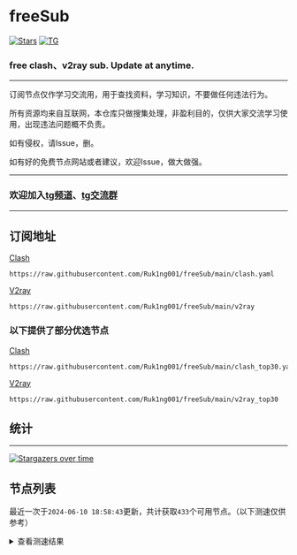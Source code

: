 # freeSub
[![Stars](https://img.shields.io/github/stars/Ruk1ng001/freeSub)](https://github.com/Ruk1ng001/freeSub/stargazers)
[![TG](https://img.shields.io/badge/Telegram-gray?logo=Telegram)](https://t.me/Ruk1ng001)
### free clash、v2ray sub. Update at anytime.

---

订阅节点仅作学习交流用，用于查找资料，学习知识，不要做任何违法行为。

所有资源均来自互联网，本仓库只做搜集处理，非盈利目的，仅供大家交流学习使用，出现违法问题概不负责。

如有侵权，请Issue，删。

如有好的免费节点网站或者建议，欢迎Issue，做大做强。

---

### 欢迎加入[tg频道](https://t.me/Ruk1ng001)、[tg交流群](https://t.me/+-e-b04EE5Cw2NmU1)

---

## 订阅地址
[Clash](https://raw.githubusercontent.com/Ruk1ng001/freeSub/main/clash.yaml)
```
https://raw.githubusercontent.com/Ruk1ng001/freeSub/main/clash.yaml
```
[V2ray](https://raw.githubusercontent.com/Ruk1ng001/freeSub/main/v2ray)
```
https://raw.githubusercontent.com/Ruk1ng001/freeSub/main/v2ray
```
### 以下提供了部分优选节点

[Clash](https://raw.githubusercontent.com/Ruk1ng001/freeSub/main/clash_top30.yaml)
```
https://raw.githubusercontent.com/Ruk1ng001/freeSub/main/clash_top30.yaml
```
[V2ray](https://raw.githubusercontent.com/Ruk1ng001/freeSub/main/v2ray_top30)
```
https://raw.githubusercontent.com/Ruk1ng001/freeSub/main/v2ray_top30
```

## 统计

---

[![Stargazers over time](https://starchart.cc/Ruk1ng001/freeSub.svg)](https://starchart.cc/Ruk1ng001/freeSub)

## 节点列表

最近一次于`2024-06-10 18:58:43`更新，共计获取`433`个可用节点。（以下测速仅供参考）

<details> <summary>查看测速结果</summary>

| 序号 | 节点 | 带宽 | 延迟 |
|:--:|:--:|:--:|:--:|
 | 1 | UM😈github.com/Ruk1ng001_1849366068 | 4.27MB/s | 463.00ms |
 | 2 | JP😈github.com/Ruk1ng001_1219834131 | 3.33MB/s | 1017.00ms |
 | 3 | CN😈github.com/Ruk1ng001_688576700 | 3.30MB/s | 1537.00ms |
 | 4 | CN😈github.com/Ruk1ng001_-372369807 | 3.13MB/s | 352.00ms |
 | 5 | HK😈github.com/Ruk1ng001_1553399980 | 3.08MB/s | 355.00ms |
 | 6 | CN😈github.com/Ruk1ng001_-1437563166 | 2.52MB/s | 429.00ms |
 | 7 | CN😈github.com/Ruk1ng001_1635146807 | 2.32MB/s | 685.00ms |
 | 8 | JP😈github.com/Ruk1ng001_1063907809 | 2.31MB/s | 411.00ms |
 | 9 | JP😈github.com/Ruk1ng001_-1421834509 | 2.27MB/s | 630.00ms |
 | 10 | HK😈github.com/Ruk1ng001_-1816279869 | 2.26MB/s | 327.00ms |
 | 11 | SG😈github.com/Ruk1ng001_-1957881491 | 1.97MB/s | 627.00ms |
 | 12 | UM😈github.com/Ruk1ng001_-1920061911 | 1.73MB/s | 908.00ms |
 | 13 | CA😈github.com/Ruk1ng001_-1716620041 | 1.63MB/s | 1150.00ms |
 | 14 | TW😈github.com/Ruk1ng001_1623175026 | 1.59MB/s | 428.00ms |
 | 15 | CN😈github.com/Ruk1ng001_-1445423274 | 1.50MB/s | 388.00ms |
 | 16 | CA😈github.com/Ruk1ng001_-1094650613 | 1.50MB/s | 1289.00ms |
 | 17 | KR😈github.com/Ruk1ng001_-252815427 | 1.49MB/s | 517.00ms |
 | 18 | CA😈github.com/Ruk1ng001_-596264390 | 1.48MB/s | 1343.00ms |
 | 19 | CA😈github.com/Ruk1ng001_346349640 | 1.47MB/s | 1338.00ms |
 | 20 | CA😈github.com/Ruk1ng001_590635967 | 1.46MB/s | 1452.00ms |
 | 21 | UM😈github.com/Ruk1ng001_-799888250 | 1.46MB/s | 1187.00ms |
 | 22 | CA😈github.com/Ruk1ng001_-883207488 | 1.46MB/s | 1349.00ms |
 | 23 | CA😈github.com/Ruk1ng001_200979588 | 1.45MB/s | 1909.00ms |
 | 24 | UM😈github.com/Ruk1ng001_-1257421967 | 1.44MB/s | 1104.00ms |
 | 25 | CA😈github.com/Ruk1ng001_-1051423477 | 1.43MB/s | 1464.00ms |
 | 26 | Other😈github.com/Ruk1ng001_1303543440 | 1.43MB/s | 1054.00ms |
 | 27 | UM😈github.com/Ruk1ng001_-1666842268 | 1.41MB/s | 1846.00ms |
 | 28 | HK😈github.com/Ruk1ng001_-53588819 | 1.39MB/s | 885.00ms |
 | 29 | UM😈github.com/Ruk1ng001_629981807 | 1.39MB/s | 1169.00ms |
 | 30 | UM😈github.com/Ruk1ng001_1263919475 | 1.39MB/s | 1116.00ms |
 | 31 | CA😈github.com/Ruk1ng001_1473645610 | 1.38MB/s | 916.00ms |
 | 32 | CA😈github.com/Ruk1ng001_1880015788 | 1.38MB/s | 1692.00ms |
 | 33 | CA😈github.com/Ruk1ng001_1833154454 | 1.37MB/s | 1031.00ms |
 | 34 | UM😈github.com/Ruk1ng001_-1854220294 | 1.36MB/s | 1055.00ms |
 | 35 | UM😈github.com/Ruk1ng001_-718330844 | 1.35MB/s | 1277.00ms |
 | 36 | CA😈github.com/Ruk1ng001_1809624382 | 1.35MB/s | 1283.00ms |
 | 37 | CA😈github.com/Ruk1ng001_473767417 | 1.34MB/s | 1436.00ms |
 | 38 | UM😈github.com/Ruk1ng001_870169764 | 1.34MB/s | 1321.00ms |
 | 39 | CA😈github.com/Ruk1ng001_-1037727474 | 1.33MB/s | 1486.00ms |
 | 40 | UM😈github.com/Ruk1ng001_-850469968 | 1.32MB/s | 1334.00ms |
 | 41 | CA😈github.com/Ruk1ng001_-1992285691 | 1.32MB/s | 1755.00ms |
 | 42 | CA😈github.com/Ruk1ng001_-1732463904 | 1.31MB/s | 1916.00ms |
 | 43 | CA😈github.com/Ruk1ng001_-1801597046 | 1.30MB/s | 2092.00ms |
 | 44 | CA😈github.com/Ruk1ng001_-1689549925 | 1.30MB/s | 1976.00ms |
 | 45 | CA😈github.com/Ruk1ng001_1626132040 | 1.29MB/s | 1815.00ms |
 | 46 | CA😈github.com/Ruk1ng001_-999722348 | 1.28MB/s | 1506.00ms |
 | 47 | CA😈github.com/Ruk1ng001_1441344122 | 1.27MB/s | 1950.00ms |
 | 48 | UM😈github.com/Ruk1ng001_-1096225208 | 1.27MB/s | 1560.00ms |
 | 49 | CA😈github.com/Ruk1ng001_1107270903 | 1.26MB/s | 2131.00ms |
 | 50 | Americas😈github.com/Ruk1ng001_1259541553 | 1.26MB/s | 1147.00ms |
 | 51 | UM😈github.com/Ruk1ng001_114711799 | 1.25MB/s | 1021.00ms |
 | 52 | Americas😈github.com/Ruk1ng001_-1646686877 | 1.25MB/s | 1098.00ms |
 | 53 | CA😈github.com/Ruk1ng001_540321881 | 1.24MB/s | 1128.00ms |
 | 54 | CA😈github.com/Ruk1ng001_-771505478 | 1.23MB/s | 1802.00ms |
 | 55 | UM😈github.com/Ruk1ng001_-1398207475 | 1.22MB/s | 1218.00ms |
 | 56 | CA😈github.com/Ruk1ng001_-127456959 | 1.22MB/s | 1132.00ms |
 | 57 | Other😈github.com/Ruk1ng001_1054964742 | 1.22MB/s | 1525.00ms |
 | 58 | Other😈github.com/Ruk1ng001_421154838 | 1.22MB/s | 1011.00ms |
 | 59 | TW😈github.com/Ruk1ng001_-479920679 | 1.21MB/s | 2300.00ms |
 | 60 | CA😈github.com/Ruk1ng001_1023830673 | 1.20MB/s | 1231.00ms |
 | 61 | CA😈github.com/Ruk1ng001_1885262548 | 1.16MB/s | 1505.00ms |
 | 62 | FR😈github.com/Ruk1ng001_1342219100 | 1.16MB/s | 1521.00ms |
 | 63 | Americas😈github.com/Ruk1ng001_-367652200 | 1.16MB/s | 1921.00ms |
 | 64 | CA😈github.com/Ruk1ng001_279390151 | 1.14MB/s | 1513.00ms |
 | 65 | HK😈github.com/Ruk1ng001_-592931911 | 1.13MB/s | 965.00ms |
 | 66 | CA😈github.com/Ruk1ng001_-1541825533 | 1.13MB/s | 1375.00ms |
 | 67 | JP😈github.com/Ruk1ng001_1878928951 | 1.12MB/s | 487.00ms |
 | 68 | CA😈github.com/Ruk1ng001_1602438490 | 1.12MB/s | 1717.00ms |
 | 69 | CA😈github.com/Ruk1ng001_-445362946 | 1.12MB/s | 1575.00ms |
 | 70 | CA😈github.com/Ruk1ng001_-1765618272 | 1.11MB/s | 1759.00ms |
 | 71 | CA😈github.com/Ruk1ng001_692031390 | 1.11MB/s | 1694.00ms |
 | 72 | UM😈github.com/Ruk1ng001_-445833043 | 1.11MB/s | 1498.00ms |
 | 73 | CA😈github.com/Ruk1ng001_-1946169941 | 1.11MB/s | 1660.00ms |
 | 74 | CA😈github.com/Ruk1ng001_-316410428 | 1.11MB/s | 1077.00ms |
 | 75 | CA😈github.com/Ruk1ng001_1346541871 | 1.10MB/s | 1063.00ms |
 | 76 | JP😈github.com/Ruk1ng001_-517696060 | 1.10MB/s | 510.00ms |
 | 77 | Other😈github.com/Ruk1ng001_913949734 | 1.10MB/s | 1234.00ms |
 | 78 | CA😈github.com/Ruk1ng001_1807702640 | 1.10MB/s | 1791.00ms |
 | 79 | Americas😈github.com/Ruk1ng001_-24123391 | 1.09MB/s | 1940.00ms |
 | 80 | UM😈github.com/Ruk1ng001_1472351678 | 1.09MB/s | 1148.00ms |
 | 81 | NL😈github.com/Ruk1ng001_1446756680 | 1.09MB/s | 865.00ms |
 | 82 | CN😈github.com/Ruk1ng001_-906837236 | 1.09MB/s | 1315.00ms |
 | 83 | CA😈github.com/Ruk1ng001_1610677667 | 1.08MB/s | 1937.00ms |
 | 84 | CN😈github.com/Ruk1ng001_627584863 | 1.08MB/s | 1332.00ms |
 | 85 | CA😈github.com/Ruk1ng001_-342775064 | 1.07MB/s | 1797.00ms |
 | 86 | Americas😈github.com/Ruk1ng001_1794581596 | 1.06MB/s | 1348.00ms |
 | 87 | CA😈github.com/Ruk1ng001_-1296741748 | 1.05MB/s | 1981.00ms |
 | 88 | CA😈github.com/Ruk1ng001_1058369908 | 1.05MB/s | 1777.00ms |
 | 89 | UM😈github.com/Ruk1ng001_-1986465562 | 1.04MB/s | 1156.00ms |
 | 90 | HK😈github.com/Ruk1ng001_1989303146 | 1.03MB/s | 1666.00ms |
 | 91 | CA😈github.com/Ruk1ng001_-179314871 | 1.03MB/s | 1708.00ms |
 | 92 | CA😈github.com/Ruk1ng001_902126168 | 1.03MB/s | 1799.00ms |
 | 93 | UM😈github.com/Ruk1ng001_1034331182 | 1.02MB/s | 1165.00ms |
 | 94 | CA😈github.com/Ruk1ng001_-1977259162 | 1.01MB/s | 1579.00ms |
 | 95 | Euro😈github.com/Ruk1ng001_25263239 | 1.01MB/s | 1711.00ms |
 | 96 | UM😈github.com/Ruk1ng001_-1687587866 | 1.01MB/s | 1738.00ms |
 | 97 | UM😈github.com/Ruk1ng001_1958364700 | 1.01MB/s | 1731.00ms |
 | 98 | Euro😈github.com/Ruk1ng001_1162230748 | 1021.96KB/s | 1736.00ms |
 | 99 | CA😈github.com/Ruk1ng001_1324251276 | 1019.22KB/s | 1846.00ms |
 | 100 | SG😈github.com/Ruk1ng001_-1226903794 | 997.75KB/s | 564.00ms |
 | 101 | UM😈github.com/Ruk1ng001_2054894954 | 991.39KB/s | 1206.00ms |
 | 102 | CA😈github.com/Ruk1ng001_1565625205 | 987.09KB/s | 2290.00ms |
 | 103 | UM😈github.com/Ruk1ng001_-1643506870 | 983.90KB/s | 1720.00ms |
 | 104 | CA😈github.com/Ruk1ng001_572722291 | 979.87KB/s | 1725.00ms |
 | 105 | FR😈github.com/Ruk1ng001_-2135802797 | 969.93KB/s | 898.00ms |
 | 106 | UM😈github.com/Ruk1ng001_1601642788 | 969.61KB/s | 1669.00ms |
 | 107 | HK😈github.com/Ruk1ng001_-1790088701 | 968.42KB/s | 1377.00ms |
 | 108 | CA😈github.com/Ruk1ng001_-1366795474 | 966.04KB/s | 1743.00ms |
 | 109 | UM😈github.com/Ruk1ng001_1601884818 | 963.87KB/s | 1784.00ms |
 | 110 | RU😈github.com/Ruk1ng001_528691366 | 958.93KB/s | 1753.00ms |
 | 111 | UM😈github.com/Ruk1ng001_1097562728 | 953.74KB/s | 1920.00ms |
 | 112 | Other😈github.com/Ruk1ng001_729984577 | 946.03KB/s | 945.00ms |
 | 113 | UM😈github.com/Ruk1ng001_652965304 | 942.81KB/s | 1732.00ms |
 | 114 | NL😈github.com/Ruk1ng001_-1015548933 | 941.32KB/s | 1334.00ms |
 | 115 | UM😈github.com/Ruk1ng001_1782500260 | 938.68KB/s | 1318.00ms |
 | 116 | CA😈github.com/Ruk1ng001_400493716 | 932.77KB/s | 1645.00ms |
 | 117 | NL😈github.com/Ruk1ng001_-1059410687 | 931.24KB/s | 1380.00ms |
 | 118 | FR😈github.com/Ruk1ng001_1912165660 | 929.76KB/s | 908.00ms |
 | 119 | DE😈github.com/Ruk1ng001_578008160 | 929.62KB/s | 918.00ms |
 | 120 | CA😈github.com/Ruk1ng001_-1144823301 | 927.05KB/s | 1561.00ms |
 | 121 | HK😈github.com/Ruk1ng001_802143582 | 926.63KB/s | 1646.00ms |
 | 122 | HK😈github.com/Ruk1ng001_-790732403 | 919.40KB/s | 1638.00ms |
 | 123 | UM😈github.com/Ruk1ng001_1429229212 | 916.69KB/s | 1205.00ms |
 | 124 | Other😈github.com/Ruk1ng001_-935383257 | 916.48KB/s | 1446.00ms |
 | 125 | CA😈github.com/Ruk1ng001_-525070634 | 908.22KB/s | 1695.00ms |
 | 126 | UM😈github.com/Ruk1ng001_1041486524 | 904.78KB/s | 1631.00ms |
 | 127 | HK😈github.com/Ruk1ng001_825606188 | 903.94KB/s | 1606.00ms |
 | 128 | UM😈github.com/Ruk1ng001_-342529648 | 903.16KB/s | 1690.00ms |
 | 129 | CA😈github.com/Ruk1ng001_-1566649214 | 902.70KB/s | 1823.00ms |
 | 130 | Euro😈github.com/Ruk1ng001_-1342536500 | 900.83KB/s | 1810.00ms |
 | 131 | NO😈github.com/Ruk1ng001_-1277862331 | 898.08KB/s | 1499.00ms |
 | 132 | CN😈github.com/Ruk1ng001_-725283801 | 896.96KB/s | 915.00ms |
 | 133 | UM😈github.com/Ruk1ng001_-1623553473 | 896.90KB/s | 1072.00ms |
 | 134 | CN😈github.com/Ruk1ng001_-1830203450 | 893.80KB/s | 1349.00ms |
 | 135 | HK😈github.com/Ruk1ng001_291522958 | 893.35KB/s | 1712.00ms |
 | 136 | GB😈github.com/Ruk1ng001_808414123 | 891.53KB/s | 714.00ms |
 | 137 | Euro😈github.com/Ruk1ng001_710317478 | 885.96KB/s | 991.00ms |
 | 138 | US😈github.com/Ruk1ng001_-1463387425 | 885.40KB/s | 974.00ms |
 | 139 | HK😈github.com/Ruk1ng001_-1686216974 | 884.23KB/s | 1659.00ms |
 | 140 | Euro😈github.com/Ruk1ng001_-889169801 | 883.38KB/s | 925.00ms |
 | 141 | Other😈github.com/Ruk1ng001_-722864653 | 882.62KB/s | 998.00ms |
 | 142 | CA😈github.com/Ruk1ng001_-418778444 | 880.76KB/s | 559.00ms |
 | 143 | JP😈github.com/Ruk1ng001_2051047862 | 874.14KB/s | 597.00ms |
 | 144 | FR😈github.com/Ruk1ng001_1547493110 | 873.19KB/s | 1799.00ms |
 | 145 | Other😈github.com/Ruk1ng001_86575639 | 872.73KB/s | 858.00ms |
 | 146 | HK😈github.com/Ruk1ng001_1489363894 | 871.34KB/s | 1661.00ms |
 | 147 | UM😈github.com/Ruk1ng001_1362984180 | 869.46KB/s | 1699.00ms |
 | 148 | CA😈github.com/Ruk1ng001_-2073917796 | 867.83KB/s | 1818.00ms |
 | 149 | Americas😈github.com/Ruk1ng001_19342152 | 867.61KB/s | 1761.00ms |
 | 150 | CA😈github.com/Ruk1ng001_1223658203 | 863.25KB/s | 1676.00ms |
 | 151 | CA😈github.com/Ruk1ng001_8650700 | 860.25KB/s | 1685.00ms |
 | 152 | HK😈github.com/Ruk1ng001_-136876113 | 852.26KB/s | 1654.00ms |
 | 153 | KR😈github.com/Ruk1ng001_-1692751462 | 848.82KB/s | 592.00ms |
 | 154 | FR😈github.com/Ruk1ng001_955397849 | 847.17KB/s | 1326.00ms |
 | 155 | FR😈github.com/Ruk1ng001_207796187 | 847.01KB/s | 926.00ms |
 | 156 | Other😈github.com/Ruk1ng001_595651 | 846.36KB/s | 1009.00ms |
 | 157 | FR😈github.com/Ruk1ng001_-1255259185 | 841.87KB/s | 1050.00ms |
 | 158 | FR😈github.com/Ruk1ng001_589236884 | 840.01KB/s | 872.00ms |
 | 159 | FR😈github.com/Ruk1ng001_-373948873 | 834.82KB/s | 1261.00ms |
 | 160 | CN😈github.com/Ruk1ng001_-1379830420 | 830.00KB/s | 1365.00ms |
 | 161 | GB😈github.com/Ruk1ng001_-317622393 | 821.46KB/s | 1212.00ms |
 | 162 | UM😈github.com/Ruk1ng001_1568331510 | 819.83KB/s | 1703.00ms |
 | 163 | Other😈github.com/Ruk1ng001_2131678845 | 815.04KB/s | 1040.00ms |
 | 164 | US😈github.com/Ruk1ng001_1490566360 | 811.06KB/s | 783.00ms |
 | 165 | HK😈github.com/Ruk1ng001_-1211750494 | 809.72KB/s | 1525.00ms |
 | 166 | CA😈github.com/Ruk1ng001_1132634313 | 807.08KB/s | 927.00ms |
 | 167 | SE😈github.com/Ruk1ng001_-1816110357 | 806.58KB/s | 985.00ms |
 | 168 | HK😈github.com/Ruk1ng001_890763091 | 805.99KB/s | 1582.00ms |
 | 169 | FR😈github.com/Ruk1ng001_-790404634 | 805.19KB/s | 859.00ms |
 | 170 | SE😈github.com/Ruk1ng001_-950800272 | 804.67KB/s | 982.00ms |
 | 171 | UM😈github.com/Ruk1ng001_-1084823884 | 798.28KB/s | 1162.00ms |
 | 172 | CN😈github.com/Ruk1ng001_-1037551786 | 796.96KB/s | 589.00ms |
 | 173 | FR😈github.com/Ruk1ng001_1862128906 | 796.83KB/s | 961.00ms |
 | 174 | FR😈github.com/Ruk1ng001_1372310495 | 795.75KB/s | 935.00ms |
 | 175 | Euro😈github.com/Ruk1ng001_878149631 | 794.23KB/s | 1067.00ms |
 | 176 | FR😈github.com/Ruk1ng001_1183638361 | 793.31KB/s | 1376.00ms |
 | 177 | TW😈github.com/Ruk1ng001_-825650430 | 791.08KB/s | 2374.00ms |
 | 178 | HK😈github.com/Ruk1ng001_-1067089571 | 790.69KB/s | 1733.00ms |
 | 179 | HK😈github.com/Ruk1ng001_1984879058 | 790.41KB/s | 1737.00ms |
 | 180 | UM😈github.com/Ruk1ng001_778720813 | 785.10KB/s | 848.00ms |
 | 181 | FR😈github.com/Ruk1ng001_1411978166 | 782.78KB/s | 799.00ms |
 | 182 | CA😈github.com/Ruk1ng001_1991259603 | 782.59KB/s | 1723.00ms |
 | 183 | UM😈github.com/Ruk1ng001_226038673 | 780.79KB/s | 822.00ms |
 | 184 | FR😈github.com/Ruk1ng001_738482068 | 779.55KB/s | 1381.00ms |
 | 185 | US😈github.com/Ruk1ng001_78465603 | 774.71KB/s | 1367.00ms |
 | 186 | GB😈github.com/Ruk1ng001_-1485086081 | 771.17KB/s | 724.00ms |
 | 187 | JP😈github.com/Ruk1ng001_-1832204637 | 770.67KB/s | 660.00ms |
 | 188 | HK😈github.com/Ruk1ng001_-927076849 | 767.17KB/s | 1653.00ms |
 | 189 | Other😈github.com/Ruk1ng001_837568879 | 766.03KB/s | 1006.00ms |
 | 190 | KR😈github.com/Ruk1ng001_1407331690 | 760.32KB/s | 748.00ms |
 | 191 | UM😈github.com/Ruk1ng001_-1985482861 | 757.76KB/s | 879.00ms |
 | 192 | UM😈github.com/Ruk1ng001_710296591 | 754.51KB/s | 1027.00ms |
 | 193 | GB😈github.com/Ruk1ng001_436652074 | 752.87KB/s | 1015.00ms |
 | 194 | CA😈github.com/Ruk1ng001_188387369 | 752.54KB/s | 2263.00ms |
 | 195 | Other😈github.com/Ruk1ng001_-730927187 | 751.69KB/s | 705.00ms |
 | 196 | Other😈github.com/Ruk1ng001_1511055292 | 751.38KB/s | 1390.00ms |
 | 197 | NL😈github.com/Ruk1ng001_-331801907 | 750.14KB/s | 712.00ms |
 | 198 | HK😈github.com/Ruk1ng001_1514907692 | 744.70KB/s | 1971.00ms |
 | 199 | UM😈github.com/Ruk1ng001_459534470 | 739.91KB/s | 1576.00ms |
 | 200 | CA😈github.com/Ruk1ng001_250763893 | 739.07KB/s | 1572.00ms |
 | 201 | NL😈github.com/Ruk1ng001_-1100658875 | 738.77KB/s | 724.00ms |
 | 202 | HK😈github.com/Ruk1ng001_1982521856 | 735.40KB/s | 1807.00ms |
 | 203 | KR😈github.com/Ruk1ng001_-646594733 | 725.53KB/s | 1335.00ms |
 | 204 | US😈github.com/Ruk1ng001_1650935518 | 724.65KB/s | 805.00ms |
 | 205 | US😈github.com/Ruk1ng001_-358056566 | 714.29KB/s | 1019.00ms |
 | 206 | IE😈github.com/Ruk1ng001_60076275 | 712.86KB/s | 966.00ms |
 | 207 | Other😈github.com/Ruk1ng001_-743656113 | 712.50KB/s | 1562.00ms |
 | 208 | GB😈github.com/Ruk1ng001_-1570583276 | 708.59KB/s | 787.00ms |
 | 209 | Euro😈github.com/Ruk1ng001_2006494872 | 707.67KB/s | 1064.00ms |
 | 210 | SG😈github.com/Ruk1ng001_-1478423456 | 707.47KB/s | 403.00ms |
 | 211 | HK😈github.com/Ruk1ng001_-1964951578 | 705.32KB/s | 1691.00ms |
 | 212 | ES😈github.com/Ruk1ng001_1746736229 | 704.85KB/s | 831.00ms |
 | 213 | KR😈github.com/Ruk1ng001_-2075407552 | 698.51KB/s | 592.00ms |
 | 214 | US😈github.com/Ruk1ng001_1878698898 | 698.28KB/s | 785.00ms |
 | 215 | HK😈github.com/Ruk1ng001_-2129823979 | 697.17KB/s | 1932.00ms |
 | 216 | SE😈github.com/Ruk1ng001_-84736560 | 695.47KB/s | 1051.00ms |
 | 217 | HK😈github.com/Ruk1ng001_-427219706 | 690.31KB/s | 1867.00ms |
 | 218 | CA😈github.com/Ruk1ng001_2145981711 | 688.41KB/s | 2073.00ms |
 | 219 | GB😈github.com/Ruk1ng001_193023318 | 686.64KB/s | 1077.00ms |
 | 220 | FR😈github.com/Ruk1ng001_-549524324 | 683.01KB/s | 1132.00ms |
 | 221 | FR😈github.com/Ruk1ng001_-695916869 | 681.19KB/s | 1182.00ms |
 | 222 | GB😈github.com/Ruk1ng001_401661179 | 677.73KB/s | 1083.00ms |
 | 223 | US😈github.com/Ruk1ng001_-998293148 | 676.77KB/s | 964.00ms |
 | 224 | US😈github.com/Ruk1ng001_-1715460434 | 675.96KB/s | 1235.00ms |
 | 225 | HK😈github.com/Ruk1ng001_1227200681 | 671.64KB/s | 1908.00ms |
 | 226 | HK😈github.com/Ruk1ng001_-959133039 | 665.93KB/s | 1909.00ms |
 | 227 | HK😈github.com/Ruk1ng001_-801284685 | 651.88KB/s | 1874.00ms |
 | 228 | FR😈github.com/Ruk1ng001_-1728010228 | 651.60KB/s | 1039.00ms |
 | 229 | Other😈github.com/Ruk1ng001_-726199911 | 645.32KB/s | 1790.00ms |
 | 230 | HK😈github.com/Ruk1ng001_-1595433291 | 644.87KB/s | 1854.00ms |
 | 231 | HK😈github.com/Ruk1ng001_-629504708 | 640.97KB/s | 1881.00ms |
 | 232 | HK😈github.com/Ruk1ng001_-769803878 | 640.78KB/s | 1854.00ms |
 | 233 | HK😈github.com/Ruk1ng001_1684544106 | 639.35KB/s | 1879.00ms |
 | 234 | PL😈github.com/Ruk1ng001_-13297711 | 617.41KB/s | 1263.00ms |
 | 235 | CN😈github.com/Ruk1ng001_745940608 | 614.45KB/s | 1075.00ms |
 | 236 | US😈github.com/Ruk1ng001_-1737289240 | 614.37KB/s | 766.00ms |
 | 237 | UM😈github.com/Ruk1ng001_-2100351759 | 609.93KB/s | 1844.00ms |
 | 238 | KR😈github.com/Ruk1ng001_-1492631877 | 604.25KB/s | 436.00ms |
 | 239 | FR😈github.com/Ruk1ng001_118942455 | 603.80KB/s | 951.00ms |
 | 240 | UM😈github.com/Ruk1ng001_-1563092935 | 601.00KB/s | 960.00ms |
 | 241 | Other😈github.com/Ruk1ng001_-1954342497 | 596.88KB/s | 983.00ms |
 | 242 | HK😈github.com/Ruk1ng001_450261707 | 588.63KB/s | 1862.00ms |
 | 243 | US😈github.com/Ruk1ng001_759392097 | 587.37KB/s | 1222.00ms |
 | 244 | Other😈github.com/Ruk1ng001_1940263112 | 585.06KB/s | 1861.00ms |
 | 245 | HK😈github.com/Ruk1ng001_-1441323529 | 579.08KB/s | 1688.00ms |
 | 246 | CA😈github.com/Ruk1ng001_-431291685 | 558.08KB/s | 1827.00ms |
 | 247 | FR😈github.com/Ruk1ng001_1907252038 | 557.51KB/s | 1904.00ms |
 | 248 | HK😈github.com/Ruk1ng001_1849642551 | 553.53KB/s | 2020.00ms |
 | 249 | FR😈github.com/Ruk1ng001_1158107128 | 550.60KB/s | 1860.00ms |
 | 250 | FR😈github.com/Ruk1ng001_-1182933090 | 550.37KB/s | 1550.00ms |
 | 251 | US😈github.com/Ruk1ng001_1639666861 | 548.41KB/s | 1232.00ms |
 | 252 | FR😈github.com/Ruk1ng001_1582206346 | 519.05KB/s | 1629.00ms |
 | 253 | CA😈github.com/Ruk1ng001_1819882013 | 516.79KB/s | 1910.00ms |
 | 254 | CA😈github.com/Ruk1ng001_655327623 | 505.51KB/s | 2191.00ms |
 | 255 | FR😈github.com/Ruk1ng001_2079344206 | 494.99KB/s | 921.00ms |
 | 256 | Other😈github.com/Ruk1ng001_532687243 | 492.25KB/s | 852.00ms |
 | 257 | CA😈github.com/Ruk1ng001_-166003399 | 488.00KB/s | 2191.00ms |
 | 258 | FR😈github.com/Ruk1ng001_628145102 | 485.14KB/s | 898.00ms |
 | 259 | HK😈github.com/Ruk1ng001_350803792 | 482.68KB/s | 2083.00ms |
 | 260 | CA😈github.com/Ruk1ng001_-1363592138 | 477.76KB/s | 1862.00ms |
 | 261 | CA😈github.com/Ruk1ng001_1851543490 | 467.86KB/s | 2179.00ms |
 | 262 | PL😈github.com/Ruk1ng001_-677491894 | 460.52KB/s | 1316.00ms |
 | 263 | FI😈github.com/Ruk1ng001_1710689572 | 458.21KB/s | 1377.00ms |
 | 264 | Americas😈github.com/Ruk1ng001_-1945042243 | 449.59KB/s | 2054.00ms |
 | 265 | CA😈github.com/Ruk1ng001_1262241565 | 443.35KB/s | 1863.00ms |
 | 266 | CA😈github.com/Ruk1ng001_2039793321 | 428.75KB/s | 2464.00ms |
 | 267 | FR😈github.com/Ruk1ng001_-552765619 | 424.83KB/s | 1938.00ms |
 | 268 | Asia😈github.com/Ruk1ng001_186548988 | 417.42KB/s | 1736.00ms |
 | 269 | CA😈github.com/Ruk1ng001_-930284107 | 413.09KB/s | 1968.00ms |
 | 270 | UM😈github.com/Ruk1ng001_1566214157 | 412.96KB/s | 1233.00ms |
 | 271 | HK😈github.com/Ruk1ng001_-2134092125 | 408.39KB/s | 1709.00ms |
 | 272 | CA😈github.com/Ruk1ng001_-135313776 | 407.91KB/s | 1883.00ms |
 | 273 | FR😈github.com/Ruk1ng001_1972596040 | 404.62KB/s | 1746.00ms |
 | 274 | HK😈github.com/Ruk1ng001_1152412069 | 396.90KB/s | 1937.00ms |
 | 275 | CA😈github.com/Ruk1ng001_187164199 | 396.34KB/s | 2012.00ms |
 | 276 | Americas😈github.com/Ruk1ng001_-1675528914 | 389.53KB/s | 1526.00ms |
 | 277 | CA😈github.com/Ruk1ng001_1591658842 | 381.87KB/s | 392.00ms |
 | 278 | HK😈github.com/Ruk1ng001_-1916688387 | 379.58KB/s | 1911.00ms |
 | 279 | CA😈github.com/Ruk1ng001_561995180 | 378.12KB/s | 2525.00ms |
 | 280 | GB😈github.com/Ruk1ng001_-1780153314 | 373.46KB/s | 773.00ms |
 | 281 | Other😈github.com/Ruk1ng001_-416544445 | 364.13KB/s | 2082.00ms |
 | 282 | FR😈github.com/Ruk1ng001_-379124212 | 363.74KB/s | 2041.00ms |
 | 283 | PL😈github.com/Ruk1ng001_1125987866 | 355.41KB/s | 824.00ms |
 | 284 | HK😈github.com/Ruk1ng001_693751102 | 352.34KB/s | 2097.00ms |
 | 285 | CA😈github.com/Ruk1ng001_-2040281828 | 341.33KB/s | 1987.00ms |
 | 286 | FR😈github.com/Ruk1ng001_-933872702 | 339.92KB/s | 2016.00ms |
 | 287 | HK😈github.com/Ruk1ng001_1492985982 | 331.61KB/s | 1939.00ms |
 | 288 | FI😈github.com/Ruk1ng001_261285732 | 322.15KB/s | 1316.00ms |
 | 289 | PL😈github.com/Ruk1ng001_658470245 | 320.80KB/s | 2967.00ms |
 | 290 | JP😈github.com/Ruk1ng001_-463489622 | 315.80KB/s | 722.00ms |
 | 291 | TR😈github.com/Ruk1ng001_142175050 | 313.97KB/s | 1245.00ms |
 | 292 | HK😈github.com/Ruk1ng001_915777473 | 313.43KB/s | 1883.00ms |
 | 293 | CA😈github.com/Ruk1ng001_1837216746 | 305.10KB/s | 2177.00ms |
 | 294 | UM😈github.com/Ruk1ng001_-1580491748 | 304.13KB/s | 1567.00ms |
 | 295 | HK😈github.com/Ruk1ng001_554334355 | 302.97KB/s | 1844.00ms |
 | 296 | KR😈github.com/Ruk1ng001_-349822655 | 302.54KB/s | 1098.00ms |
 | 297 | HK😈github.com/Ruk1ng001_1534906440 | 288.87KB/s | 1645.00ms |
 | 298 | HK😈github.com/Ruk1ng001_-110696369 | 279.59KB/s | 1804.00ms |
 | 299 | SE😈github.com/Ruk1ng001_618408353 | 274.31KB/s | 1895.00ms |
 | 300 | HK😈github.com/Ruk1ng001_881172169 | 273.97KB/s | 2550.00ms |
 | 301 | HK😈github.com/Ruk1ng001_187267836 | 261.39KB/s | 1660.00ms |
 | 302 | FR😈github.com/Ruk1ng001_789564023 | 260.28KB/s | 1104.00ms |
 | 303 | Americas😈github.com/Ruk1ng001_693543485 | 259.51KB/s | 1345.00ms |
 | 304 | CA😈github.com/Ruk1ng001_-80883295 | 257.35KB/s | 2352.00ms |
 | 305 | GB😈github.com/Ruk1ng001_-1215982689 | 252.38KB/s | 1090.00ms |
 | 306 | PL😈github.com/Ruk1ng001_-274181699 | 251.54KB/s | 855.00ms |
 | 307 | PL😈github.com/Ruk1ng001_1939085576 | 250.02KB/s | 1178.00ms |
 | 308 | CH😈github.com/Ruk1ng001_1930011492 | 248.29KB/s | 1334.00ms |
 | 309 | FR😈github.com/Ruk1ng001_-1663307983 | 248.11KB/s | 878.00ms |
 | 310 | HK😈github.com/Ruk1ng001_1973023525 | 243.68KB/s | 2670.00ms |
 | 311 | FR😈github.com/Ruk1ng001_-1611703640 | 241.65KB/s | 1941.00ms |
 | 312 | CA😈github.com/Ruk1ng001_-98060782 | 241.15KB/s | 1903.00ms |
 | 313 | CA😈github.com/Ruk1ng001_-375394503 | 240.65KB/s | 2483.00ms |
 | 314 | FR😈github.com/Ruk1ng001_2045795544 | 233.83KB/s | 2232.00ms |
 | 315 | GB😈github.com/Ruk1ng001_233625054 | 231.72KB/s | 1076.00ms |
 | 316 | HK😈github.com/Ruk1ng001_-966748804 | 224.02KB/s | 2953.00ms |
 | 317 | CH😈github.com/Ruk1ng001_-1304593122 | 223.47KB/s | 1176.00ms |
 | 318 | CN😈github.com/Ruk1ng001_-1022377743 | 222.66KB/s | 1282.00ms |
 | 319 | US😈github.com/Ruk1ng001_-1156813527 | 220.11KB/s | 1167.00ms |
 | 320 | CA😈github.com/Ruk1ng001_2132070013 | 219.58KB/s | 2348.00ms |
 | 321 | UM😈github.com/Ruk1ng001_406272214 | 216.79KB/s | 1753.00ms |
 | 322 | HK😈github.com/Ruk1ng001_-1181678781 | 216.46KB/s | 1825.00ms |
 | 323 | FR😈github.com/Ruk1ng001_-1815876387 | 215.44KB/s | 1145.00ms |
 | 324 | FI😈github.com/Ruk1ng001_-924341426 | 211.80KB/s | 1282.00ms |
 | 325 | PL😈github.com/Ruk1ng001_153672896 | 211.19KB/s | 1356.00ms |
 | 326 | CA😈github.com/Ruk1ng001_307022608 | 210.29KB/s | 2511.00ms |
 | 327 | CA😈github.com/Ruk1ng001_-1401564147 | 209.48KB/s | 2051.00ms |
 | 328 | TW😈github.com/Ruk1ng001_899923451 | 208.10KB/s | 2897.00ms |
 | 329 | HK😈github.com/Ruk1ng001_1605597426 | 207.49KB/s | 1852.00ms |
 | 330 | US😈github.com/Ruk1ng001_2083376434 | 206.50KB/s | 1459.00ms |
 | 331 | FR😈github.com/Ruk1ng001_1956826752 | 206.05KB/s | 1144.00ms |
 | 332 | DE😈github.com/Ruk1ng001_60235898 | 201.10KB/s | 1094.00ms |
 | 333 | PL😈github.com/Ruk1ng001_216446560 | 200.64KB/s | 848.00ms |
 | 334 | DE😈github.com/Ruk1ng001_185289708 | 199.98KB/s | 902.00ms |
 | 335 | CA😈github.com/Ruk1ng001_-971398023 | 199.61KB/s | 2484.00ms |
 | 336 | DE😈github.com/Ruk1ng001_954710704 | 197.61KB/s | 1231.00ms |
 | 337 | DE😈github.com/Ruk1ng001_-1913263257 | 197.60KB/s | 1145.00ms |
 | 338 | CA😈github.com/Ruk1ng001_-779622335 | 196.54KB/s | 2089.00ms |
 | 339 | PL😈github.com/Ruk1ng001_430710048 | 194.19KB/s | 783.00ms |
 | 340 | DE😈github.com/Ruk1ng001_-432965243 | 193.88KB/s | 1105.00ms |
 | 341 | KR😈github.com/Ruk1ng001_664774932 | 192.79KB/s | 1969.00ms |
 | 342 | CA😈github.com/Ruk1ng001_235356181 | 192.30KB/s | 1904.00ms |
 | 343 | GB😈github.com/Ruk1ng001_1817827127 | 191.17KB/s | 951.00ms |
 | 344 | DE😈github.com/Ruk1ng001_-1157089419 | 185.23KB/s | 1080.00ms |
 | 345 | PL😈github.com/Ruk1ng001_1391354938 | 184.13KB/s | 1618.00ms |
 | 346 | DE😈github.com/Ruk1ng001_-47021732 | 183.55KB/s | 1091.00ms |
 | 347 | CA😈github.com/Ruk1ng001_-494522134 | 182.51KB/s | 1913.00ms |
 | 348 | CA😈github.com/Ruk1ng001_1378137892 | 181.33KB/s | 2519.00ms |
 | 349 | PL😈github.com/Ruk1ng001_-999976788 | 180.10KB/s | 1231.00ms |
 | 350 | FR😈github.com/Ruk1ng001_430859006 | 178.64KB/s | 948.00ms |
 | 351 | CA😈github.com/Ruk1ng001_-1409653729 | 178.48KB/s | 1945.00ms |
 | 352 | FR😈github.com/Ruk1ng001_1300892440 | 176.56KB/s | 2531.00ms |
 | 353 | PL😈github.com/Ruk1ng001_1472696902 | 172.07KB/s | 1234.00ms |
 | 354 | HK😈github.com/Ruk1ng001_616654684 | 171.74KB/s | 2215.00ms |
 | 355 | US😈github.com/Ruk1ng001_2128273401 | 168.87KB/s | 1493.00ms |
 | 356 | CA😈github.com/Ruk1ng001_-754700222 | 168.11KB/s | 2008.00ms |
 | 357 | PL😈github.com/Ruk1ng001_1940271397 | 167.89KB/s | 1102.00ms |
 | 358 | US😈github.com/Ruk1ng001_1326755651 | 167.12KB/s | 1446.00ms |
 | 359 | DE😈github.com/Ruk1ng001_1853798928 | 165.14KB/s | 1265.00ms |
 | 360 | DE😈github.com/Ruk1ng001_-1700198237 | 164.75KB/s | 1181.00ms |
 | 361 | Other😈github.com/Ruk1ng001_947111660 | 161.48KB/s | 450.00ms |
 | 362 | PL😈github.com/Ruk1ng001_1367369137 | 160.07KB/s | 2157.00ms |
 | 363 | FR😈github.com/Ruk1ng001_1514432225 | 155.66KB/s | 2564.00ms |
 | 364 | CA😈github.com/Ruk1ng001_-1491766699 | 155.44KB/s | 1635.00ms |
 | 365 | DE😈github.com/Ruk1ng001_820586957 | 155.01KB/s | 1152.00ms |
 | 366 | CA😈github.com/Ruk1ng001_1922561286 | 154.07KB/s | 2820.00ms |
 | 367 | DE😈github.com/Ruk1ng001_-1884911779 | 153.59KB/s | 1231.00ms |
 | 368 | PL😈github.com/Ruk1ng001_-140596146 | 150.90KB/s | 1866.00ms |
 | 369 | DE😈github.com/Ruk1ng001_-2140880176 | 150.37KB/s | 1201.00ms |
 | 370 | PL😈github.com/Ruk1ng001_-78977996 | 149.90KB/s | 1640.00ms |
 | 371 | DE😈github.com/Ruk1ng001_-1322949421 | 149.05KB/s | 1149.00ms |
 | 372 | PL😈github.com/Ruk1ng001_121942279 | 145.63KB/s | 2652.00ms |
 | 373 | SG😈github.com/Ruk1ng001_-414846659 | 139.35KB/s | 2024.00ms |
 | 374 | CA😈github.com/Ruk1ng001_1899010284 | 137.92KB/s | 1270.00ms |
 | 375 | PL😈github.com/Ruk1ng001_-2129147082 | 137.00KB/s | 1046.00ms |
 | 376 | PL😈github.com/Ruk1ng001_-1364677211 | 133.79KB/s | 1109.00ms |
 | 377 | CL😈github.com/Ruk1ng001_482471118 | 132.63KB/s | 1192.00ms |
 | 378 | Americas😈github.com/Ruk1ng001_951108474 | 129.86KB/s | 1766.00ms |
 | 379 | CA😈github.com/Ruk1ng001_54531584 | 129.40KB/s | 2172.00ms |
 | 380 | RU😈github.com/Ruk1ng001_-1258308123 | 128.65KB/s | 1671.00ms |
 | 381 | HK😈github.com/Ruk1ng001_-271891842 | 125.45KB/s | 1926.00ms |
 | 382 | FR😈github.com/Ruk1ng001_-834642622 | 125.38KB/s | 2722.00ms |
 | 383 | HK😈github.com/Ruk1ng001_1997054554 | 123.95KB/s | 1812.00ms |
 | 384 | Americas😈github.com/Ruk1ng001_1131389161 | 122.28KB/s | 2019.00ms |
 | 385 | PL😈github.com/Ruk1ng001_369549477 | 120.17KB/s | 870.00ms |
 | 386 | HK😈github.com/Ruk1ng001_-1714053874 | 119.52KB/s | 1802.00ms |
 | 387 | HK😈github.com/Ruk1ng001_-1156052442 | 116.60KB/s | 1807.00ms |
 | 388 | PL😈github.com/Ruk1ng001_-625168074 | 114.59KB/s | 779.00ms |
 | 389 | PL😈github.com/Ruk1ng001_936188442 | 112.61KB/s | 839.00ms |
 | 390 | KR😈github.com/Ruk1ng001_-559168741 | 111.51KB/s | 1930.00ms |
 | 391 | Euro😈github.com/Ruk1ng001_1748619552 | 109.96KB/s | 1586.00ms |
 | 392 | PL😈github.com/Ruk1ng001_-1673573971 | 108.86KB/s | 1836.00ms |
 | 393 | CA😈github.com/Ruk1ng001_1872203785 | 108.12KB/s | 2382.00ms |
 | 394 | PL😈github.com/Ruk1ng001_805204726 | 106.61KB/s | 2073.00ms |
 | 395 | PL😈github.com/Ruk1ng001_-1541685197 | 106.52KB/s | 1047.00ms |
 | 396 | CA😈github.com/Ruk1ng001_-1218011449 | 106.07KB/s | 2015.00ms |
 | 397 | HK😈github.com/Ruk1ng001_2144809090 | 105.28KB/s | 1797.00ms |
 | 398 | PL😈github.com/Ruk1ng001_1730099612 | 103.53KB/s | 1079.00ms |
 | 399 | FR😈github.com/Ruk1ng001_1540704172 | 98.01KB/s | 2792.00ms |
 | 400 | PL😈github.com/Ruk1ng001_506080190 | 97.03KB/s | 857.00ms |
 | 401 | Euro😈github.com/Ruk1ng001_-211707764 | 94.34KB/s | 2703.00ms |
 | 402 | HK😈github.com/Ruk1ng001_570445749 | 93.07KB/s | 2061.00ms |
 | 403 | PL😈github.com/Ruk1ng001_628322009 | 92.59KB/s | 1242.00ms |
 | 404 | CA😈github.com/Ruk1ng001_1311956528 | 86.92KB/s | 1994.00ms |
 | 405 | JP😈github.com/Ruk1ng001_-794822106 | 86.73KB/s | 826.00ms |
 | 406 | HK😈github.com/Ruk1ng001_-625979277 | 83.79KB/s | 1823.00ms |
 | 407 | PL😈github.com/Ruk1ng001_-728563756 | 83.73KB/s | 1955.00ms |
 | 408 | Euro😈github.com/Ruk1ng001_232560701 | 83.15KB/s | 1327.00ms |
 | 409 | PL😈github.com/Ruk1ng001_1600282806 | 82.95KB/s | 2244.00ms |
 | 410 | HK😈github.com/Ruk1ng001_-589715127 | 82.68KB/s | 1841.00ms |
 | 411 | VE😈github.com/Ruk1ng001_1364651547 | 81.04KB/s | 990.00ms |
 | 412 | VE😈github.com/Ruk1ng001_739540855 | 80.72KB/s | 1015.00ms |
 | 413 | DE😈github.com/Ruk1ng001_2070134522 | 77.66KB/s | 1156.00ms |
 | 414 | CA😈github.com/Ruk1ng001_-201345617 | 75.72KB/s | 2102.00ms |
 | 415 | NL😈github.com/Ruk1ng001_-316482451 | 75.49KB/s | 994.00ms |
 | 416 | JP😈github.com/Ruk1ng001_1499931997 | 73.92KB/s | 1592.00ms |
 | 417 | PL😈github.com/Ruk1ng001_-547751795 | 73.61KB/s | 2035.00ms |
 | 418 | DE😈github.com/Ruk1ng001_743354087 | 73.11KB/s | 1211.00ms |
 | 419 | HK😈github.com/Ruk1ng001_-409876956 | 72.88KB/s | 1858.00ms |
 | 420 | PL😈github.com/Ruk1ng001_2061265995 | 70.16KB/s | 841.00ms |
 | 421 | PL😈github.com/Ruk1ng001_-495237546 | 69.55KB/s | 2290.00ms |
 | 422 | GB😈github.com/Ruk1ng001_1260757595 | 69.36KB/s | 1218.00ms |
 | 423 | DE😈github.com/Ruk1ng001_16216811 | 69.34KB/s | 1040.00ms |
 | 424 | CA😈github.com/Ruk1ng001_-92265219 | 65.81KB/s | 2062.00ms |
 | 425 | PL😈github.com/Ruk1ng001_977269022 | 62.05KB/s | 1589.00ms |
 | 426 | PL😈github.com/Ruk1ng001_-967417382 | 61.23KB/s | 1841.00ms |
 | 427 | PL😈github.com/Ruk1ng001_-1981260913 | 60.10KB/s | 2041.00ms |
 | 428 | FR😈github.com/Ruk1ng001_-404911409 | 59.80KB/s | 1929.00ms |
 | 429 | Americas😈github.com/Ruk1ng001_-189472759 | 57.96KB/s | 2239.00ms |
 | 430 | DE😈github.com/Ruk1ng001_743245154 | 57.42KB/s | 1121.00ms |
 | 431 | HK😈github.com/Ruk1ng001_-1586433289 | 55.52KB/s | 1871.00ms |
 | 432 | UM😈github.com/Ruk1ng001_-634629778 | 54.05KB/s | 2804.00ms |
 | 433 | DE😈github.com/Ruk1ng001_677993307 | 53.84KB/s | 1011.00ms |


</details>